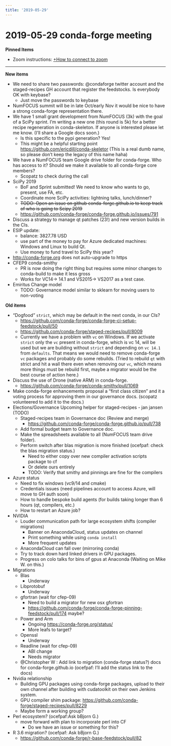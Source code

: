 ```yaml
---
title: '2019-05-29'
---
```

# 2019-05-29 conda-forge meeting
**Pinned Items**

- Zoom instructions: [+How to connect to zoom](https://paper.dropbox.com/doc/How-to-connect-to-zoom-odl94oveHyiRv6UqTtZE5) 
----------

**New items**

- We need to share two passwords: @condaforge twitter account and the staged-recipes GH account that register the feedstocks. Is everybody OK with keybase?
    - Just move the passwords to keybase
- NumFOCUS summit will be in late Oct/early Nov it would be nice to have a strong conda-forge representation there.
- We have 1 small grant development from NumFOCUS (3k) with the goal of a SciPy sprint. I’m writing a new one (this round is 5k) for a better recipe regeneration in conda-skeleton. If anyone is interested please let me know. (I’ll share a Google docs soon.)
    - Is this specific to the pypi generation? Yes!
    - This might be a helpful starting point https://github.com/ericdill/conda-skeletor (This is a real dumb name, so please don’t keep the legacy of this name haha)
- We have a NumFOCUS team Google drive folder for conda-forge. Who has access to it? Should we make it available to all conda-forge core members?
    - Scopatz to check during the call
- SciPy 2019
    - BoF and Sprint submitted! We need to know who wants to go, present, use FA, etc.
    - Coordinate more SciPy activities: lightning talks, lunch/dinner?
    - ~~TODO: Open an issue on github conda-forge.github.io to keep track of who is going to Scipy 2019~~
    - https://github.com/conda-forge/conda-forge.github.io/issues/791
- Discuss a strategy to manage qt patches (23!) and new version builds in the CIs.
- ESIP update:
    - balance: 3827.78 USD
    - use part of the money to pay for Azure dedicated machines: Windows and Linux to build Qt.
    - Use money to fund travel to SciPy this year?
- http://conda-forge.org does not auto-upgrade to https
- CFEP9 conda-smithy
    - PR is now doing the right thing but requires some minor changes to conda-build to make it less gross
    - Works for VC14→ 14.1 and VS2015→ VS2017 as a test case.  
- Emiritus Change model
    - TODO: Governance model similar to sklearn for moving users to non-voting

**Old items**

- “Dogfood”  `strict`, which may be default in the next conda, in our CIs?
    - https://github.com/conda-forge/conda-forge-ci-setup-feedstock/pull/50
    - https://github.com/conda-forge/staged-recipes/pull/8009
    - Currently we have a problem with `vc` on Windows. If we activate `strict` only the `vc` present in conda-forge, which is vc 14, will be used but we are building without `strict` and depending on `vc 14.1` from `defaults`. That means we would need to remove conda-forge `vc` packages and probably do some rebuilds. (Tried to rebuild `qt` with strict and hit a wall there even when removing our `vc`, which means more things must be rebuild first, maybe a migrator would be the best course of action here.)
- Discuss the use of Drone (native ARM) in conda-forge.
    - https://github.com/conda-forge/conda-smithy/pull/1069
- Make conda-forge enhancements proposal a “first class citizen”  and it a voting process for approving them in our governance docs. (scopatz volunteered to add it to the docs.)
- Elections/Governance
        Upcoming helper for staged-recipes
        - jan jansen (TODO)
    - Staged-recipes team in Governance doc (Review and merge)
        - https://github.com/conda-forge/conda-forge.github.io/pull/738
    - Add formal budget team to Governance doc.
    - Make the spreadsheets available to all (NumFOCUS team drive folder).
    - Perform switch after blas migration is more finished (ocefpaf: check the blas migration status.)
        - Need to either copy over new compiler activation scripts package to cf
        - Or delete ours entirely
        - TODO: Verify that smithy and pinnings are fine for the compilers
- Azure status
    - Need to fix windows (vc9/14 and cmake)
    - Credentials issues (need pipelines account to access Azure, will move to GH auth soon)
    - How to handle bespoke build agents (for builds taking longer than 6 hours (qt, compilers, etc.)
    - How to restart an Azure job?
- NVIDIA
    - Louder communication path for large ecosystem shifts (compiler migrations)
        - Banner on AnacondaCloud, status updates on channel
        - Print something while using `conda install`
        - More frequent updates
    - AnacondaCloud can fall over (mirroring conda)
    - Try to track down hard linked drivers in GPU packages.
    - Progress on colo talks for bins of gpus at Anaconda (Waiting on Mike W. on this.)
- Migrations
    - Blas
        - Underway
    - Libprotobuf
        - Underway
    - gfortran (wait for cfep-09)
        - Need to build a migrator for new osx gfortran
        - https://github.com/conda-forge/conda-forge-pinning-feedstock/pull/174 maybe?
    - Power and Arm
        - Ongoing https://conda-forge.org/status/
        - More leafs to target?
    - Openssl
        - Underway
    - Readline (wait for cfep-09)
        - ABI change
        - Needs migrator
    - @Christopher W : Add link to migration (conda-forge status?) docs for conda-forge.github.io (ocefpaf: I’ll add the status link to the docs)
- Nvidia relationship
    - Building GPU packages using conda-forge packages, upload to their own channel after building with cudatoolkit on their own Jenkins system.
    - GPU compiler shim package: https://github.com/conda-forge/staged-recipes/pull/8229
    - Maybe form a working group?
- Perl ecosystem? (ocefpaf:Ask bBjorn G.)
    - move forward with plan to incorporate perl into CF
        - Do we have an issue or something for this?
- R 3.6 migration? (ocefpaf: Ask bBjorn G.)
    - https://github.com/conda-forge/r-base-feedstock/pull/82

